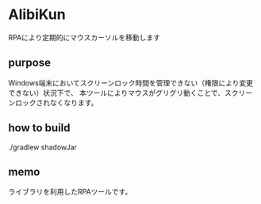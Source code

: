 # AlibiKun
RPAにより定期的にマウスカーソルを移動します

## purpose

Windows端末においてスクリーンロック時間を管理できない（権限により変更できない）状況下で、
本ツールによりマウスがグリグリ動くことで、スクリーンロックされなくなります。

## how to build

./gradlew shadowJar

## memo

ライブラリを利用したRPAツールです。

